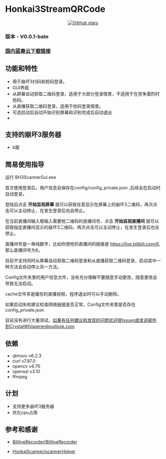 # Honkai3StreamQRCode

<div align="center">

[![GitHub stars](https://img.shields.io/github/stars/Theresa-0328/Honkai3StreamQRCode?color=blue&style=for-the-badge)](https://github.com/Theresa-0328/Honkai3StreamQRCode/stargazers)
</div>

### **版本 - V0.0.1-bate**

### [国内蓝奏云下载链接](https://wwsq.lanzoub.com/)

## 功能和特性
- 用于崩坏3扫码和抢码登录。
- GUI界面
- 从屏幕自动获取二维码登录，适用于大部分登录情景，不适用于在竞争激烈时抢码。
- 从直播获取二维码登录，适用于抢码登录情景。
- 可选启动后自动开始识别屏幕和识别完成后自动退出
- 
## 支持的崩坏3服务器
- b服

## 简易使用指导
运行 BH3ScannerGui.exe

首次使用登录后，用户信息会保存在config/config_private.json
,后续会在启动时自动登录。

登陆后点击 **开始监视屏幕** 就可以获取任意显示在屏幕上的崩坏3二维码，再次点击可以主动停止，在发生登录后也会停止。

在当前直播间输入框输入需要抢二维码的直播间号，点击 **开始监视直播间** 就可以获取指定直播间显示的崩坏3二维码，再次点击可以主动停止，在发生登录后也会停止。

直播间号是一串纯数字，比如你想抢的直播间的链接是 https://live.bilibili.com/6, 那么直播间号为6。

目前不支持同时从屏幕自动获取二维码登录和从直播获取二维码登录，启动其中一种方法会自动停止另一方法。

Config文件夹里的用户信息文件，没有充分理解不要随意手动更改，随意更改会导致无法启动。

cache文件夹是缓存的直播视频，程序退出时可以手动删除。

如果启动失败建议检查网络链接是否正常，Config文件夹里是否存在config_private.json

目前没有进行大量测试，如果有任何建议和发现的问题欢迎提Issues或发送邮件到CrystalWhisperer@outlook.com

## 依赖
- qtmsvc v6.2.3
- curl v7.87.0
- opencv v4.70
- openssl v3.10
- ffmpeg

## 计划
- 支持更多崩坏3服务器
- 优化cpu占用

## 参考和感谢
- [BililiveRecorder/BililiveRecorder](https://github.com/BililiveRecorder/BililiveRecorder)

- [HonkaiScanner/scannerHelper](https://github.com/HonkaiScanner/scannerHelper)
